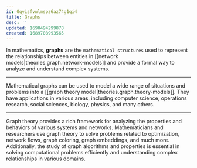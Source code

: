 ```yaml
---
id: 0qyisfvwlmspz6az74g1qi4
title: Graphs
desc: ''
updated: 1690494299878
created: 1689708993565
---
```


In mathematics, **graphs** are the `mathematical structures` used to represent the relationships between entities in [[network models|theories.graph.network-models]] and provide a formal way to analyze and understand complex systems.

---

Mathematical graphs can be used to model a wide range of situations and problems into a [[graph theory model|theories.graph.theory-models]]. They have applications in various areas, including computer science, operations research, social sciences, biology, physics, and many others.

---

Graph theory provides a rich framework for analyzing the properties and behaviors of various systems and networks. Mathematicians and researchers use graph theory to solve problems related to optimization, network flows, graph coloring, graph embeddings, and much more. Additionally, the study of graph algorithms and properties is essential in solving computational problems efficiently and understanding complex relationships in various domains.